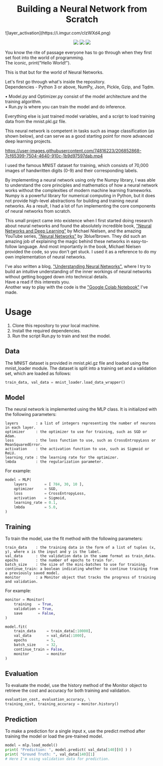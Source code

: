 <h1 align=center>Building a Neural Network from Scratch</h1>
![layer_activation](https://i.imgur.com/cIzWXd4.png)
<p align="center">
	<a href="https://www.python.org/"><img src="https://img.shields.io/badge/Python-3776AB?style=for-the-badge&logo=python&logoColor=white"/></a>
	<a href="https://numpy.org/"><img src="https://img.shields.io/badge/NumPy-013243.svg?style=for-the-badge&logo=NumPy&logoColor=white"/></a>
	<a href="https://colab.research.google.com/drive/1B9Uu9A-O6efN8_oqYGYmU8iiD-JK80dt"><img src="https://img.shields.io/badge/Google%20Colab-F9AB00.svg?style=for-the-badge&logo=Google-Colab&logoColor=white"/></a>
	
</p>

You know the rite of passage everyone has to go through when they first set foot into the world of programming.  
The iconic, print("Hello World!").

This is that but for the world of Neural Networks.

Let's first go through what's inside the repository.    
Dependencies - Python 3 or above, NumPy, Json, Pickle, Gzip, and Tqdm.

• Model.py and Optimizer.py consist of the model architecture and the training algorithm.  
• Run.py is where you can train the model and do inference.

Everything else is just trained model variables, and a script to load training data from the mnist.pkl.gz file.

This neural network is competent in tasks such as image classification (as shown below), and can serve as a good starting point for more advanced deep learning projects.
 
https://user-images.githubusercontent.com/74816223/206852868-7cf65399-7504-4640-910c-1b9d97597dab.mp4

I used the famous MNIST dataset for training, which consists of 70,000 images of handwritten digits (0-9) and their corresponding labels.

By implementing a neural network using only the Numpy library, I was able to understand the core principles and mathematics of how a neural network works without the complexities of modern machine learning frameworks. Numpy is a powerful library for numerical computing in Python, but it does not provide high-level abstractions for building and training neural networks. As a result, I had a lot of fun implementing the core components of neural networks from scratch.

This small project came into existence when I first started doing research about neural networks and found the absolutely incredible book, ["Neural Networks and Deep Learning"](http://neuralnetworksanddeeplearning.com/) by Michael Nielsen, and the amazing YouTube series, ["Neural Networks"](https://youtube.com/playlist?list=PLZHQObOWTQDNU6R1_67000Dx_ZCJB-3pi) by 3blue1brown. They did such an amazing job of explaining the magic behind these networks in easy-to-follow language. And most importantly in the book, Michael Nielsen provided the code, so you don't get stuck. I used it as a reference to do my own implementation of neural networks.

I've also written a blog, ["Understanding Neural Networks"](https://lookingisnotenough.com/UnderstandingNeuralNetworks), where I try to build an intuitive understanding of the inner workings of neural networks without getting bogged down into technical details.  
Have a read if this interests you.  
Another way to play with the code is the ["Google Colab Notebook"](https://colab.research.google.com/drive/1B9Uu9A-O6efN8_oqYGYmU8iiD-JK80dt) I've made.

# Usage
1. Clone this repository to your local machine.
2. Install the required dependencies.
3. Run the script Run.py to train and test the model.
## Data
The MNIST dataset is provided in mnist.pkl.gz file and loaded using the mnist_loader module. The dataset is split into a training set and a validation set, which are loaded as follows:

```python
train_data, val_data = mnist_loader.load_data_wrapper()
````
## Model
The neural network is implemented using the MLP class. It is initialized with the following parameters:
```
layers        : a list of integers representing the number of neurons in each layer.
optimizer     : the optimizer to use for training, such as SGD or Adam.
loss          : the loss function to use, such as CrossEntropyLoss or MeanSquaredError.
activation    : the activation function to use, such as Sigmoid or ReLU.
learning_rate : the learning rate for the optimizer.
lmbda         : the regularization parameter.
```
For example:

```python
model = MLP( 
	layers        = [ 784, 30, 10 ],
	optimizer     = SGD,
	loss          = CrossEntropyLoss,
	activation    = Sigmoid,
	learning_rate = 0.1,
	lmbda         = 5.0,
)
```
## Training
To train the model, use the fit method with the following parameters:

```
train_data    : the training data in the form of a list of tuples (x, y), where x is the input and y is the label.
val_data      : the validation data in the same format as train_data.
epochs        : the number of epochs to train for.
batch_size    : the size of the mini-batches to use for training.
continue_train: a boolean indicating whether to continue training from a previously saved model.
monitor       : a Monitor object that tracks the progress of training and validation.
```
For example:

```python
monitor = Monitor(
	training   = True,
	validation = True,
	save       = False,
)

model.fit(
	train_data     = train_data[:10000],
	val_data       = val_data[:1000],
	epochs         = 5,
	batch_size     = 32,
	continue_train = False,
	monitor        = monitor
)
```
## Evaluation
To evaluate the model, use the history method of the Monitor object to retrieve the cost and accuracy for both training and validation.

```python
evaluation_cost, evaluation_accuracy, \
training_cost, training_accuracy = monitor.history()
```
## Prediction
To make a prediction for a single input x, use the predict method after training the model or load the pre-trained model.
```python
model = mlp.load_model()
print( "Prediction: ", model.predict( val_data[140][0] ) )
print( "Ground Truth: ", val_data[140][1]  
# Here I'm using validation data for prediction.  
```
